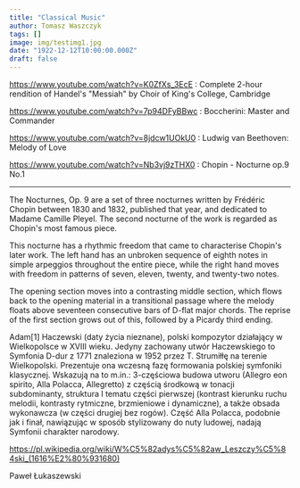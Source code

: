 ```yaml
---
title: "Classical Music"
author: Tomasz Waszczyk
tags: []
image: img/testimg1.jpg
date: "1922-12-12T10:00:00.000Z"
draft: false
---
```



https://www.youtube.com/watch?v=K0ZfXs_3EcE : Complete 2-hour rendition of Handel's "Messiah" by Choir of King's College, Cambridge

https://www.youtube.com/watch?v=7p94DFyBBwc : Boccherini: Master and Commander

https://www.youtube.com/watch?v=8jdcw1UOkU0 : Ludwig van Beethoven: Melody of Love

https://www.youtube.com/watch?v=Nb3vj9zTHX0 : Chopin - Nocturne op.9 No.1

---

The Nocturnes, Op. 9 are a set of three nocturnes written by Frédéric Chopin between 1830 and 1832, published that year, and dedicated to Madame Camille Pleyel. The second nocturne of the work is regarded as Chopin's most famous piece.


This nocturne has a rhythmic freedom that came to characterise Chopin's later work. The left hand has an unbroken sequence of eighth notes in simple arpeggios throughout the entire piece, while the right hand moves with freedom in patterns of seven, eleven, twenty, and twenty-two notes.


The opening section moves into a contrasting middle section, which flows back to the opening material in a transitional passage where the melody floats above seventeen consecutive bars of D-flat major chords. The reprise of the first section grows out of this, followed by a Picardy third ending.


Adam[1] Haczewski (daty życia nieznane), polski kompozytor działający w Wielkopolsce w XVIII wieku.
Jedyny zachowany utwór Haczewskiego to Symfonia D-dur z 1771 znaleziona w 1952 przez T. Strumiłłę na terenie Wielkopolski. Prezentuje ona wczesną fazę formowania polskiej symfoniki klasycznej. Wskazują na to m.in.: 3-częściowa budowa utworu (Allegro eon spirito, Alla Polacca, Allegretto) z częścią środkową w tonacji subdominanty, struktura I tematu części pierwszej (kontrast kierunku ruchu melodii, kontrasty rytmiczne, brzmieniowe i dynamiczne), a także obsada wykonawcza (w części drugiej bez rogów). Część Alla Polacca, podobnie jak i finał, nawiązując w sposób stylizowany do nuty ludowej, nadają Symfonii charakter narodowy.

https://pl.wikipedia.org/wiki/W%C5%82adys%C5%82aw_Leszczy%C5%84ski_(1616%E2%80%931680)

Paweł Łukaszewski
